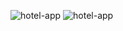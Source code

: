 ![hotel-app](https://github.com/HarunDyn/hotel-app-react/blob/main/hotel-app-1.gif)
![hotel-app](https://github.com/HarunDyn/hotel-app-react/blob/main/hotel-app-2.gif)
